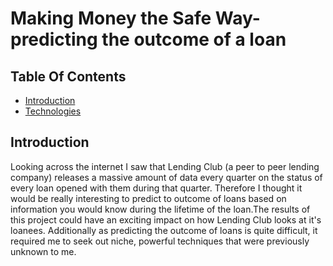 # Making Money the Safe Way- predicting the outcome of a loan


## Table Of Contents
* [Introduction](##Introduction)
* [Technologies](##Technologies)


## Introduction
Looking across the internet I saw that Lending Club (a peer to peer lending company) releases a massive amount of data every quarter on the status of every loan opened with them during that quarter. Therefore I thought it would be really interesting to predict to outcome of loans based on information you would know during the lifetime of the loan.The results of this project could have an exciting impact on how Lending Club looks at it's loanees. Additionally as predicting the outcome of loans is quite difficult, it required me to seek out niche, powerful techniques that were previously unknown to me.
